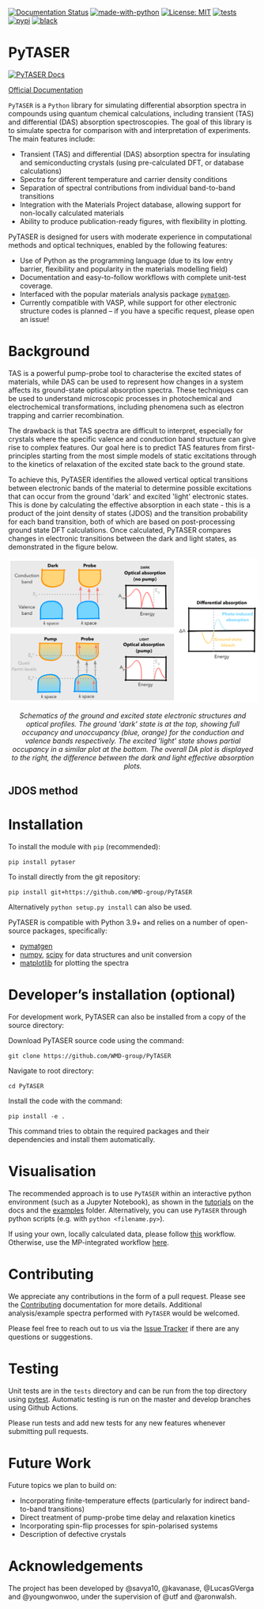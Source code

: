 [![Documentation Status](https://readthedocs.org/projects/pytaser/badge/?version=latest)](https://pytaser.readthedocs.io/en/latest/?badge=latest)
[![made-with-python](https://img.shields.io/badge/Made%20with-Python-1f425f.svg)](https://www.python.org/)
[![License: MIT](https://img.shields.io/badge/License-MIT-yellow.svg)](https://opensource.org/licenses/MIT)
[![tests](https://github.com/WMD-Group/PyTASER/actions/workflows/build_and_test.yml/badge.svg)](https://github.com/WMD-Group/PyTASER/actions)
[![pypi](https://img.shields.io/pypi/v/pytaser)](https://pypi.org/project/pytaser)
[![black](https://img.shields.io/badge/code%20style-black-000000.svg)](https://img.shields.io/badge/code%20style-black-000000.svg)

# PyTASER

[![PyTASER Docs](docs/PyTASER.png)](https://pytaser.readthedocs.io/en/latest/)

[Official Documentation](https://pytaser.readthedocs.io/en/latest/)

``PyTASER`` is a ``Python`` library for simulating differential absorption spectra in compounds using
quantum chemical calculations, including transient (TAS) and differential (DAS) absorption spectroscopies.
The goal of this library is to simulate spectra for comparison with and interpretation of experiments. The main features include:

* Transient (TAS) and differential (DAS) absorption spectra for insulating and semiconducting crystals
  (using pre-calculated DFT, or database calculations)
* Spectra for different temperature and carrier density conditions
* Separation of spectral contributions from individual band-to-band transitions
* Integration with the Materials Project database, allowing support for non-locally calculated materials
* Ability to produce publication-ready figures, with flexibility in plotting.


PyTASER is designed for users with moderate experience in computational methods and optical techniques, enabled by the following features:

* Use of Python as the programming language (due to its low entry barrier, flexibility and popularity in the materials modelling field)
* Documentation and easy-to-follow workflows with complete unit-test coverage.
* Interfaced with the popular materials analysis package [`pymatgen`](https://pymatgen.org/index.html).
* Currently compatible with VASP, while support for other electronic structure codes is planned – if you have a specific request, please open an issue!

# Background

TAS is a powerful pump-probe tool to characterise the excited states of materials, while DAS can be used to represent how changes in a system affects its ground-state optical absorption spectra. These techniques can be used to understand microscopic processes in photochemical and electrochemical transformations, including phenomena such as electron trapping and carrier recombination.

The drawback is that TAS spectra are difficult to interpret, especially for crystals where the specific valence and conduction band structure can give rise to complex features. Our goal here is to predict TAS features from first-principles starting from the most simple models of static excitations through to the kinetics of relaxation of the excited state back to the ground state.

To achieve this, PyTASER identifies the allowed vertical optical transitions between electronic bands of the material to determine possible excitations that can occur from the ground 'dark' and excited 'light' electronic states.
This is done by calculating the effective absorption in each state - this is a product of the joint density of states (JDOS) and the transition probability for each band transition, both of which are based on post-processing ground state DFT calculations. Once calculated, PyTASER compares changes in electronic transitions between the dark and light states, as demonstrated in the figure below.

<p align="center">
  <img src="docs/source/_static/jdos-tas-schematic.png" alt="Schematic TAS">
</p>
<p align="center">
  <em>Schematics of the ground and excited state electronic structures and optical profiles. The ground 'dark' state is at the top, showing full occupancy and unoccupancy (blue, orange) for the conduction and valence bands respectively. The excited 'light' state shows partial occupancy in a similar plot at the bottom. The overall DA plot is displayed to the right, the difference between the dark and light effective absorption plots.</em>
</p>

## JDOS method

# Installation

To install the module with `pip` (recommended): 

```
pip install pytaser
```
To install directly from the git repository:
```
pip install git+https://github.com/WMD-group/PyTASER
```
Alternatively `python setup.py install` can also be used.

PyTASER is compatible with Python 3.9+ and relies on a number of open-source packages, specifically:

* [pymatgen](https://pymatgen.org/index.html) 
* [numpy](https://numpy.org/), [scipy](https://scipy.org/) for data structures and unit conversion
* [matplotlib](https://matplotlib.org/) for plotting the spectra

# Developer’s installation (optional)

For development work, PyTASER can also be installed from a copy of the source directory:

Download PyTASER source code using the command:
```
git clone https://github.com/WMD-group/PyTASER
```
Navigate to root directory:
```
cd PyTASER
```
Install the code with the command:
```
pip install -e .
```
This command tries to obtain the required packages and their dependencies and install them automatically.

# Visualisation 

The recommended approach is to use ``PyTASER`` within an interactive python environment (such as a Jupyter Notebook), as shown in the [tutorials](https://pytaser.readthedocs.io/en/latest/dft_examples.html) on the docs and the [examples](https://github.com/WMD-group/PyTASER/blob/main/examples) folder.
Alternatively, you can use ``PyTASER`` through python scripts (e.g. with `python <filename.py>`).

If using your own, locally calculated data, please follow [this](https://github.com/WMD-group/PyTASER/blob/main/examples/PyTASER_DFT_Example.ipynb) workflow.
Otherwise, use the MP-integrated workflow [here](https://github.com/WMD-group/PyTASER/blob/main/examples/PyTASER_MP_Example.ipynb). 

# Contributing

We appreciate any contributions in the form of a pull request. Please see the [Contributing](https://pytaser.readthedocs.io/en/latest/contributing.html) documentation for more details.
Additional analysis/example spectra performed with `PyTASER` would be welcomed.

Please feel free to reach out to us via the [Issue Tracker](https://github.com/WMD-group/PyTASER/issues) if there are any questions or suggestions. 

# Testing

Unit tests are in the `tests` directory and can be run from the top directory using [pytest](https://pytest.org). Automatic testing is run on the master and develop branches using Github Actions. 

Please run tests and add new tests for any new features whenever submitting pull requests.

# Future Work

Future topics we plan to build on:

* Incorporating finite-temperature effects (particularly for indirect band-to-band transitions)
* Direct treatment of pump-probe time delay and relaxation kinetics 
* Incorporating spin-flip processes for spin-polarised systems
* Description of defective crystals 

# Acknowledgements

The project has been developed by @savya10, @kavanase, @LucasGVerga and @youngwonwoo, under the supervision of @utf and @aronwalsh.
